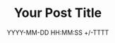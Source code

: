 ---
title: Your Post Title
date: YYYY-MM-DD HH:MM:SS +/-TTTT
categories: [Category1, Category2]
tags: [tag1, tag2]
--- 